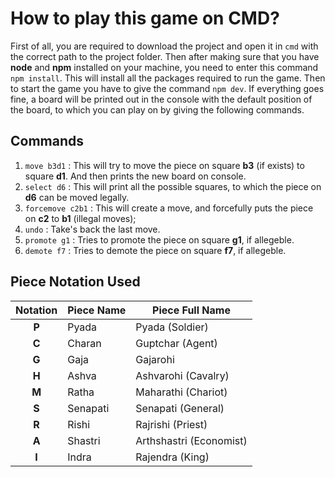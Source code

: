 # How to play this game on CMD?
First of all, you are required to download the project and open it in `cmd` with the correct path to the project folder.
Then after making sure that you have **node** and **npm** installed on your machine, you need to enter this command `npm install`. This will install all the packages required to run the game.
Then to start the game you have to give the command `npm dev`.
If everything goes fine, a board will be printed out in the console with the default position of the board, to which you can play on by giving the following commands.

## Commands
1. `move b3d1` : This will try to move the piece on square **b3** (if exists) to square **d1**. And then prints the new board on console.
2. `select d6` : This will print all the possible squares, to which the piece on **d6** can be moved legally.
3. `forcemove c2b1` : This will create a move, and forcefully puts the piece on **c2** to **b1** (illegal moves);
4. `undo` : Take's back the last move.
5. `promote g1` : Tries to promote the piece on square **g1**, if allegeble.
5. `demote f7` : Tries to demote the piece on square **f7**, if allegeble.

## Piece Notation Used
| Notation | Piece Name | Piece Full Name |
| :-----: | ---- | ---- |
| **P** | Pyada  | Pyada (Soldier) |
| **C** | Charan | Guptchar (Agent) |
| **G** | Gaja   | Gajarohi |
| **H** | Ashva  | Ashvarohi (Cavalry) |
| **M** | Ratha  | Maharathi (Chariot) |
| **S** | Senapati | Senapati (General) |
| **R** | Rishi  | Rajrishi (Priest) |
| **A** | Shastri | Arthshastri (Economist) |
| **I** | Indra  | Rajendra (King) |